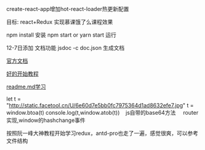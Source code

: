 create-react-app增加hot-react-loader热更新配置

目标:
react+Redux 实现慕课饿了么课程效果


npm install
安装
npm start or yarn start 
运行


12-7日添加
文档功能 jsdoc -c doc.json 生成文档

[官方文档](http://www.css88.com/doc/jsdoc/)

[好的开始教程](https://lzw.me/a/jsdoc-docstrap-api.html)

[readme.md学习](https://github.com/guodongxiaren/README#readme)


let t = "http://static.facetool.cn/U/6e60d7e5bb0fc7975364d1ad8632efe7.jpg"
		t = window.btoa(t)
		console.log(t,window.atob(t))
    js自带的base64方法
    
router实现,window的hashchange事件


按照阮一峰大神教程开始学习redux，antd-pro也走了一遍，感觉很爽，可以参考文件结构

